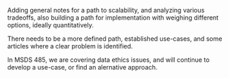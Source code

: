 Adding general notes for a path to scalability, and analyzing various tradeoffs, also building a path for implementation with weighing different options, ideally quantitatively.

There needs to be a more defined path, established use-cases, and some articles where a clear problem is identified. 

In MSDS 485, we are covering data ethics issues, and will continue to develop a use-case, or find an alernative approach.
